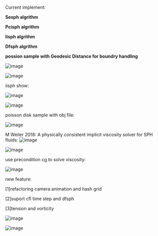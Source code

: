 Current implement:

**Sesph algrithm** 

**Pcisph algrithm**

**Iisph algrithm** 

**Dfsph algrithm** 

**possion sample with Geodesic Distance for boundry handling** 

![image](https://github.com/lyd405121/wcsph/blob/master/max-t.png)

![image](https://github.com/lyd405121/wcsph/blob/master/iter-num.png)


iisph show:

![image](https://github.com/lyd405121/wcsph/blob/master/iisph.gif)

![image](https://github.com/lyd405121/wcsph/blob/master/visorcity.gif)


poisson disk sample with obj file:

![image](https://github.com/lyd405121/wcsph/blob/master/boundtry.gif)


M Weiler 2018: A physically consistent implicit viscosity solver for SPH fluids:
![image](https://github.com/lyd405121/wcsph/blob/master/super_nian.gif)

![image](https://github.com/lyd405121/wcsph/blob/master/rock.gif)

use precondition cg to solve viscosity:

![image](https://github.com/lyd405121/wcsph/blob/master/average_iter_num.png)

new feature:

[1]refactoring camera animation and hash grid

[2]suport cfl time step and dfsph

[3]tension  and vorticity

![image](https://github.com/lyd405121/wcsph/blob/master/dfsph_l.gif)

![image](https://github.com/lyd405121/wcsph/blob/master/iisph_l.gif)


